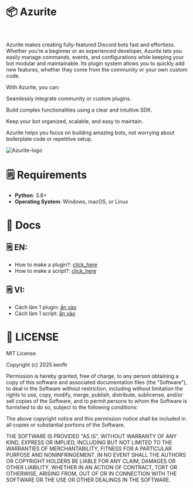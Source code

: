 # 📦 Azurite<br><br>
Azurite makes creating fully-featured Discord bots fast and effortless.
Whether you’re a beginner or an experienced developer, Azurite lets you easily manage commands, events, and configurations while keeping your bot modular and maintainable. Its plugin system allows you to quickly add new features, whether they come from the community or your own custom code.

With Azurite, you can:

Seamlessly integrate community or custom plugins.

Build complex functionalities using a clear and intuitive SDK.

Keep your bot organized, scalable, and easy to maintain.

Azurite helps you focus on building amazing bots, not worrying about boilerplate code or repetitive setup.

![Azurite-logo](https://images-ext-1.discordapp.net/external/Mx47LACNL-pWIds4e5nKO2ppF5sYNgCaynN7lr36a7o/%3Fsize%3D1024/https/cdn.discordapp.com/icons/1405529842983899236/ebb8aea97de5a20333e54b24ec090cc5.png?format=png&quality=lossless)

# 🗒️ Requirements<br>
- **Python**: 3.8+
- **Operating System**: Windows, macOS, or Linux

# 🔖 Docs<br>
## 🗒️ EN:
- How to make a plugin?: [click_here](https://github.com/Notkenftr/Azurite/docs/EN/make_a_plugin)
- How to make a script?: [click_here](https://github.com/Notkenftr/Azurite/docs/EN/make_a_script)
## 🗒️ VI:
- Cách làm 1 plugin: [ấn vào](https://github.com/Notkenftr/Azurite/docs/VI/make_a_plugin)
- Cách làm 1 script: [ấn vào](https://github.com/Notkenftr/Azurite/docs/VI/make_a_script)
# 📍 LICENSE

MIT License

Copyright (c) 2025 kenftr

Permission is hereby granted, free of charge, to any person obtaining a copy
of this software and associated documentation files (the "Software"), to deal
in the Software without restriction, including without limitation the rights
to use, copy, modify, merge, publish, distribute, sublicense, and/or sell
copies of the Software, and to permit persons to whom the Software is
furnished to do so, subject to the following conditions:

The above copyright notice and this permission notice shall be included in all
copies or substantial portions of the Software.

THE SOFTWARE IS PROVIDED "AS IS", WITHOUT WARRANTY OF ANY KIND, EXPRESS OR
IMPLIED, INCLUDING BUT NOT LIMITED TO THE WARRANTIES OF MERCHANTABILITY,
FITNESS FOR A PARTICULAR PURPOSE AND NONINFRINGEMENT. IN NO EVENT SHALL THE
AUTHORS OR COPYRIGHT HOLDERS BE LIABLE FOR ANY CLAIM, DAMAGES OR OTHER
LIABILITY, WHETHER IN AN ACTION OF CONTRACT, TORT OR OTHERWISE, ARISING FROM,
OUT OF OR IN CONNECTION WITH THE SOFTWARE OR THE USE OR OTHER DEALINGS IN THE
SOFTWARE.